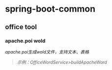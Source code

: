 # spring-boot-common

## office tool

### apache.poi wold

_apache.poi生成wold文件，支持文本、表格_
> _示例：OfficeWordService>buildApacheWord_



